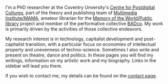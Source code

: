 <!--
.. title: Welcome to my website!
.. author: Tomislav Medak
.. date: 2018-02-05 19:52:05 UTC
.. description: This is Tomislav Medak's website. Here you'll find his writing, artistic work, biography and contact.
-->

I'm a PhD researcher at the Coventry Unversity's [Centre for Postdigital Cultures](http://www.coventry.ac.uk/research/areas-of-research/postdigital-cultures/), part of the theory and publishing team of [Multimedia Institute/MAMA](http://www.mi2.hr/en/), amateur librarian for the [Memory of the World/Public library](https://memoryoftheworld.org/) project and member of the performative collective [BADco](http://badco.hr/). My work is primarily driven by the activities of those collective endeavors.

My research interest is in technology, capitalist development and post-capitalist transition, with a particular focus on economies of intellectual property and unevenness of techno-science. Sometimes I also write and present on theatre, dance and politics. In these pages you will find my writings, information on my artistic work and my biography. Links in the sidebar will lead you there.

If you wish to contact me, my details can be found on the [contact page](/en/contact/).
